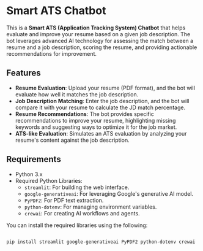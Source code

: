 # Smart ATS Chatbot

This is a **Smart ATS (Application Tracking System) Chatbot** that helps evaluate and improve your resume based on a given job description. The bot leverages advanced AI technology for assessing the match between a resume and a job description, scoring the resume, and providing actionable recommendations for improvement.

## Features

- **Resume Evaluation**: Upload your resume (PDF format), and the bot will evaluate how well it matches the job description.
- **Job Description Matching**: Enter the job description, and the bot will compare it with your resume to calculate the JD match percentage.
- **Resume Recommendations**: The bot provides specific recommendations to improve your resume, highlighting missing keywords and suggesting ways to optimize it for the job market.
- **ATS-like Evaluation**: Simulates an ATS evaluation by analyzing your resume's content against the job description.

## Requirements

- Python 3.x
- Required Python Libraries:
  - `streamlit`: For building the web interface.
  - `google-generativeai`: For leveraging Google's generative AI model.
  - `PyPDF2`: For PDF text extraction.
  - `python-dotenv`: For managing environment variables.
  - `crewai`: For creating AI workflows and agents.

You can install the required libraries using the following:

```bash

pip install streamlit google-generativeai PyPDF2 python-dotenv crewai







